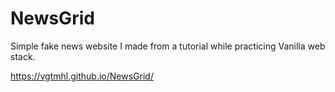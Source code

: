 # NewsGrid
Simple fake news website I made from a tutorial while practicing Vanilla web stack.

https://vgtmhl.github.io/NewsGrid/
